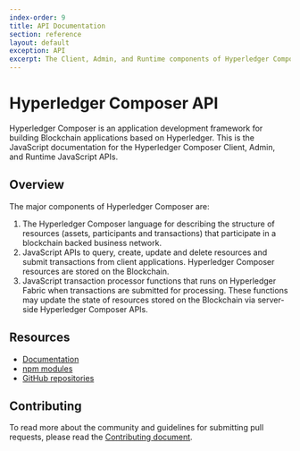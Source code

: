 ```yaml
---
index-order: 9
title: API Documentation
section: reference
layout: default
exception: API
excerpt: The Client, Admin, and Runtime components of Hyperledger Composer contain [JavaScript APIs](../jsdoc/index.html) for application integration.  
---
```


# Hyperledger Composer API
Hyperledger Composer  is an application development framework for building Blockchain applications based on Hyperledger. This is the JavaScript documentation for the Hyperledger Composer Client, Admin, and Runtime JavaScript APIs.


## Overview
The major components of Hyperledger Composer are:

1. The Hyperledger Composer language for describing the structure of resources (assets, participants
and transactions) that participate in a blockchain backed business network.
2. JavaScript APIs to query, create, update and delete resources and submit transactions
 from client applications. Hyperledger Composer resources are stored on the Blockchain.
3. JavaScript transaction processor functions that runs on Hyperledger Fabric when transactions are
submitted for processing. These functions may update the state of resources
stored on the Blockchain via server-side Hyperledger Composer APIs.

##  Resources

- [Documentation](https://hyperledger.github.io/composer/)
- [npm modules](https://www.npmjs.com/search?q=hyperledger-composer)
- [GitHub repositories](https://github.com/hyperledger/composer)

## Contributing

To read more about the community and guidelines for submitting pull requests,
please read the [Contributing document](https://github.com/hyperledger/composer/blob/master/CONTRIBUTING.md).
